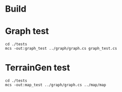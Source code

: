 # Build

# Graph test

```
cd ./tests
mcs -out:graph_test ../graph/graph.cs graph_test.cs
```

# TerrainGen test

```
cd ./tests
mcs -out:map_test ../graph/graph.cs ../map/map
```
